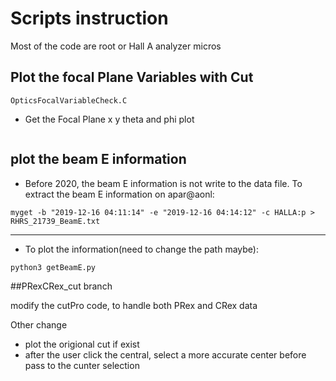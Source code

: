 # Scripts instruction

Most of the code are root or Hall A analyzer micros

## Plot the focal Plane Variables with Cut 
```
OpticsFocalVariableCheck.C
```

* Get the Focal Plane x y theta and phi plot

```

```



## plot the beam E information 
* Before 2020, the beam E information is not write to the data file. To extract the beam E information
on apar@aonl:

```
myget -b "2019-12-16 04:11:14" -e "2019-12-16 04:14:12" -c HALLA:p > RHRS_21739_BeamE.txt

```
--- 

* To plot the information(need to change the path maybe):

```
python3 getBeamE.py
```



##PRexCRex_cut branch 

modify the cutPro code, to handle both PRex and CRex data

Other change 
* plot the origional cut if exist
* after the user click the central, select a more accurate center before pass to the cunter selection 
